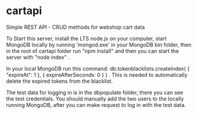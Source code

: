 # cartapi
Simple REST API - CRUD methods for webshop cart data

To Start this server, install the LTS node.js on your computer, start MongoDB locally by running 'mongod.exe' in your MongoDB bin folder,
then in the root of cartapi folder run "npm install" and then you can start the server with "node index" .

In your local MongoDB run this command: db.tokenblacklists.createIndex( { "expireAt": 1 }, { expireAfterSeconds: 0 } )  . This is needed
to automatically delete the expired tokens from the blacklist.

The test data for logging in is in the dbpopulate folder, there you can see the test credentials. You should manually add the two users 
to the locally running MongoDB, after you can make request to log in with the test data.


